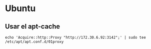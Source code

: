 # Ubuntu #

## Usar el apt-cache ##
```
echo 'Acquire::http::Proxy "http://172.30.6.92:3142";' | sudo tee /etc/apt/apt.conf.d/01proxy
```